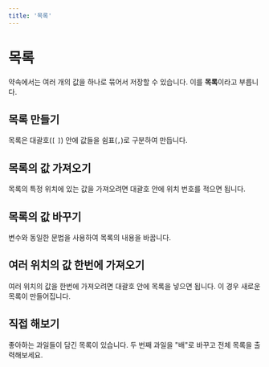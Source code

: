 ```yaml
---
title: '목록'
---
```


<script setup>
import CodeRunner from "../../docs-component/code-runner.vue"
</script>

# 목록

약속에서는 여러 개의 값을 하나로 묶어서 저장할 수 있습니다. 이를 **목록**이라고 부릅니다.

## 목록 만들기

목록은 대괄호(`[` `]`) 안에 값들을 쉼표(`,`)로 구분하여 만듭니다.

<CodeRunner code='음식: ["피자", "햄버거", "파스타"]
음식 보여주기' />

## 목록의 값 가져오기

목록의 특정 위치에 있는 값을 가져오려면 대괄호 안에 위치 번호를 적으면 됩니다.

<CodeRunner :code='`음식: ["피자", "햄버거", "파스타"]\n
"첫 번째 음식은 " + 음식[1] 보여주기
"두 번째 음식은 " + 음식[2] 보여주기`' />

## 목록의 값 바꾸기

변수와 동일한 문법을 사용하여 목록의 내용을 바꿉니다.

<CodeRunner :code='`음식: ["피자", "햄버거", "파스타"]\n
음식[2]: "치킨"
음식 보여주기`' />

## 여러 위치의 값 한번에 가져오기

여러 위치의 값을 한번에 가져오려면 대괄호 안에 목록을 넣으면 됩니다. 이 경우 새로운 목록이 만들어집니다.

<CodeRunner :code='`음식: ["피자", "햄버거", "파스타", "치킨", "초밥"]\n
선택한_음식: 음식[[1, 3, 5]]
선택한_음식 보여주기`' />

## 직접 해보기

좋아하는 과일들이 담긴 목록이 있습니다. 두 번째 과일을 "배"로 바꾸고 전체 목록을 출력해보세요.

<CodeRunner :challenge='{
    output: `[사과, 배, 딸기]`,
    answerCode: `과일: ["사과", "포도", "딸기"]
과일[2]: "배"
과일 보여주기`
}' code='과일: ["사과", "포도", "딸기"]' />
